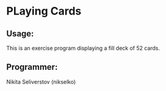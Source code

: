 # PLaying Cards

## Usage:
This is an exercise program displaying a fill deck of 52 cards.

## Programmer: 
Nikita Seliverstov (nikselko)
